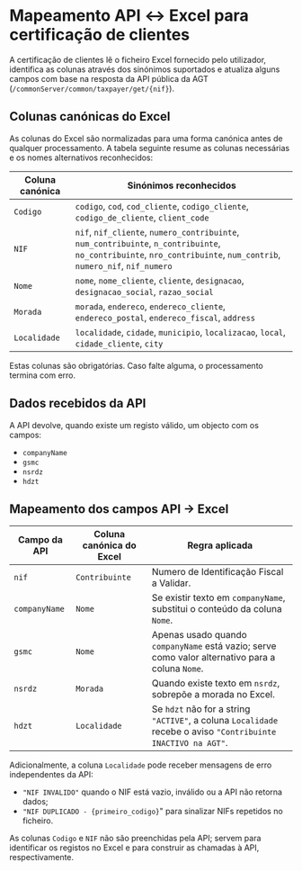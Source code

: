 # Mapeamento API ↔ Excel para certificação de clientes

A certificação de clientes lê o ficheiro Excel fornecido pelo utilizador, identifica as colunas através dos sinónimos suportados e atualiza alguns campos com base na resposta da API pública da AGT (`/commonServer/common/taxpayer/get/{nif}`).

## Colunas canónicas do Excel

As colunas do Excel são normalizadas para uma forma canónica antes de qualquer processamento. A tabela seguinte resume as colunas necessárias e os nomes alternativos reconhecidos:

| Coluna canónica | Sinónimos reconhecidos |
| ---------------- | ---------------------- |
| `Codigo` | `codigo`, `cod`, `cod_cliente`, `codigo_cliente`, `codigo_de_cliente`, `client_code` |
| `NIF` | `nif`, `nif_cliente`, `numero_contribuinte`, `num_contribuinte`, `n_contribuinte`, `no_contribuinte`, `nro_contribuinte`, `num_contrib`, `numero_nif`, `nif_numero` |
| `Nome` | `nome`, `nome_cliente`, `cliente`, `designacao`, `designacao_social`, `razao_social` |
| `Morada` | `morada`, `endereco`, `endereco_cliente`, `endereco_postal`, `endereco_fiscal`, `address` |
| `Localidade` | `localidade`, `cidade`, `municipio`, `localizacao`, `local`, `cidade_cliente`, `city` |

Estas colunas são obrigatórias. Caso falte alguma, o processamento termina com erro.

## Dados recebidos da API

A API devolve, quando existe um registo válido, um objecto com os campos:

- `companyName`
- `gsmc`
- `nsrdz`
- `hdzt`

## Mapeamento dos campos API → Excel

| Campo da API | Coluna canónica do Excel | Regra aplicada |
| ------------- | ------------------------ | -------------- |
| `nif` | `Contribuinte` | Numero de Identificação Fiscal a Validar. |
| `companyName` | `Nome` | Se existir texto em `companyName`, substitui o conteúdo da coluna `Nome`. |
| `gsmc` | `Nome` | Apenas usado quando `companyName` está vazio; serve como valor alternativo para a coluna `Nome`. |
| `nsrdz` | `Morada` | Quando existe texto em `nsrdz`, sobrepõe a morada no Excel. |
| `hdzt` | `Localidade` | Se `hdzt` não for a string `"ACTIVE"`, a coluna `Localidade` recebe o aviso `"Contribuinte INACTIVO na AGT"`. |

Adicionalmente, a coluna `Localidade` pode receber mensagens de erro independentes da API:

- `"NIF INVALIDO"` quando o NIF está vazio, inválido ou a API não retorna dados;
- `"NIF DUPLICADO - {primeiro_codigo}`" para sinalizar NIFs repetidos no ficheiro.

As colunas `Codigo` e `NIF` não são preenchidas pela API; servem para identificar os registos no Excel e para construir as chamadas à API, respectivamente.

